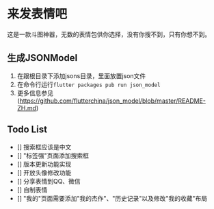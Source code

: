 # 来发表情吧

这是一款斗图神器，无数的表情包供你选择，没有你搜不到，只有你想不到。

## 生成JSONModel
1. 在跟根目录下添加jsons目录，里面放置json文件
2. 在命令行运行`flutter packages pub run json_model`
3. 更多信息参见(https://github.com/flutterchina/json_model/blob/master/README-ZH.md)

## Todo List
- [] 搜索框应该是中文
- [] "标签强"页面添加搜索框
- [] 版本更新功能实现
- [] 开放头像修改功能
- [] 分享表情到QQ、微信
- [] 自制表情
- [] "我的"页面需要添加"我的杰作"、"历史记录"以及修改"我的收藏"布局
